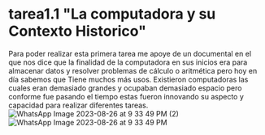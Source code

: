 # tarea1.1 "La computadora y su Contexto Historico"
Para poder realizar esta primera tarea me apoye de un documental en el que nos dice que la finalidad de la computadora en sus inicios era para almacenar datos y resolver problemas de cálculo o aritmética pero hoy en día sabemos que Tiene muchos más usos. Existieron computadoras las cuales eran demasiado grandes y ocupaban demasiado espacio pero conforme fue pasando el tiempo estas fueron innovando su aspecto y capacidad para realizar diferentes tareas.
![WhatsApp Image 2023-08-26 at 9 33 49 PM (2)](https://github.com/LilianaRS10/tarea1.1/assets/142177637/c9546d01-ba3d-4f04-97c8-61dc70cd6bdd)
![WhatsApp Image 2023-08-26 at 9 33 49 PM](https://github.com/LilianaRS10/tarea1.1/assets/142177637/16ada3b8-05df-42ac-ac76-c3b16527d807)
